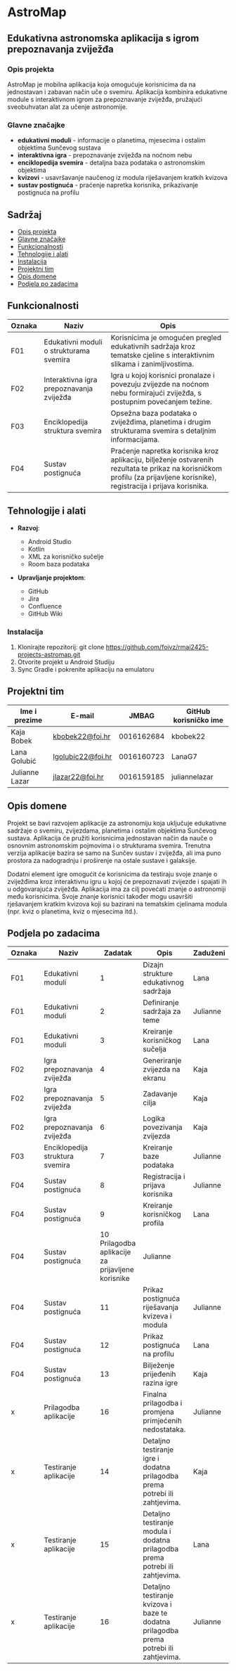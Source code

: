 # AstroMap

## Edukativna astronomska aplikacija s igrom prepoznavanja zviježđa

### Opis projekta

AstroMap je mobilna aplikacija koja omogućuje korisnicima da na jednostavan i zabavan način uče o svemiru. Aplikacija kombinira edukativne module s interaktivnom igrom za prepoznavanje zviježđa, pružajući sveobuhvatan alat za učenje astronomije.

### Glavne značajke

- **edukativni moduli** - informacije o planetima, mjesecima i ostalim objektima Sunčevog sustava
- **interaktivna igra** - prepoznavanje zviježđa na noćnom nebu
- **enciklopedija svemira** - detaljna baza podataka o astronomskim objektima
- **kvizovi** - usavršavanje naučenog iz modula riješavanjem kratkih kvizova
- **sustav postignuća** - praćenje napretka korisnika, prikazivanje postignuća na profilu

## Sadržaj
- [Opis projekta](#-opis-projekta)
- [Glavne značajke](#-glavne-značajke)
- [Funkcionalnosti](#-funkcionalnosti)
- [Tehnologije i alati](#-tehnologije-i-alati)
- [Instalacija](#-instalacija)
- [Projektni tim](#-projektni-tim)
- [Opis domene](#-opis-domene)
- [Podjela po zadacima](#-podjela-po-zadacima)

## Funkcionalnosti

| Oznaka | Naziv | Opis |
|--------|-------|------|
| F01 | Edukativni moduli o strukturama svemira | Korisnicima je omogućen pregled edukativnih sadržaja kroz tematske cjeline s interaktivnim slikama i zanimljivostima. |
| F02 | Interaktivna igra prepoznavanja zviježđa | Igra u kojoj korisnici pronalaze i povezuju zvijezde na noćnom nebu formirajući zviježđa, s postupnim povećanjem težine. |
| F03 | Enciklopedija struktura svemira | Opsežna baza podataka o zviježđima, planetima i drugim strukturama svemira s detaljnim informacijama. |
| F04 | Sustav postignuća | Praćenje napretka korisnika kroz aplikaciju, bilježenje ostvarenih rezultata te prikaz na korisničkom profilu (za prijavljene korisnike), registracija i prijava korisnika. |

## Tehnologije i alati

- **Razvoj**:
  - Android Studio
  - Kotlin
  - XML za korisničko sučelje
  - Room baza podataka

- **Upravljanje projektom**:
  - GitHub
  - Jira
  - Confluence
  - GitHub Wiki

### Instalacija

1. Klonirajte repozitorij: git clone https://github.com/foivz/rmai2425-projects-astromap.git
2. Otvorite projekt u Android Studiju
3. Sync Gradle i pokrenite aplikaciju na emulatoru

## Projektni tim

| Ime i prezime | E-mail | JMBAG | GitHub korisničko ime |
|---------------|--------|-------|----------------------|
| Kaja Bobek | kbobek22@foi.hr | 0016162684 | kbobek22 |
| Lana Golubić | lgolubic22@foi.hr | 0016160723 | LanaG7 |
| Julianne Lazar | jlazar22@foi.hr | 0016159185 | juliannelazar |

## Opis domene

Projekt se bavi razvojem aplikacije za astronomiju koja uključuje edukativne sadržaje o svemiru, zvijezdama, planetima i ostalim objektima Sunčevog sustava. Aplikacija će pružiti korisnicima jednostavan način da nauče o osnovnim astronomskim pojmovima i o strukturama svemira. Trenutna verzija aplikacije bazira se samo na Sunčev sustav i zviježđa, ali ima puno prostora za nadogradnju i proširenje na ostale sustave i galaksije.

Dodatni element igre omogućit će korisnicima da testiraju svoje znanje o zviježđima kroz interaktivnu igru u kojoj će prepoznavati zvijezde i spajati ih u odgovarajuća zviježđa. Aplikacija ima za cilj povećati znanje o astronomiji među korisnicima. Svoje znanje korisnici također mogu usavršiti rješavanjem kratkim kvizova koji su bazirani na tematskim cjelinama modula (npr. kviz o planetima, kviz o mjesecima itd.).

## Podjela po zadacima

| Oznaka | Naziv | Zadatak | Opis | Zaduženi |
|--------|-------|---------|------|----------|
| F01 | Edukativni moduli | 1 | Dizajn strukture edukativnog sadržaja | Lana |
| F01 | Edukativni moduli | 2 | Definiranje sadržaja za teme | Julianne |
| F01 | Edukativni moduli | 3 | Kreiranje korisničkog sučelja | Lana |
| F02 | Igra prepoznavanja zviježđa | 4 | Generiranje zvijezda na ekranu | Kaja |
| F02 | Igra prepoznavanja zviježđa | 5 | Zadavanje cilja | Kaja |
| F02 | Igra prepoznavanja zviježđa | 6 | Logika povezivanja zvijezda | Kaja |
| F03 | Enciklopedija struktura svemira | 7 | Kreiranje baze podataka | Julianne |
| F04 | Sustav postignuća | 8 | Registracija i prijava korisnika | Julianne |
| F04 | Sustav postignuća | 9 | Kreiranje korisničkog profila | Lana |
| F04 | Sustav postignuća | 10  Prilagodba aplikacije za prijavljene korisnike | Julianne |
| F04 | Sustav postignuća | 11 | Prikaz postignuća riješavanja kvizeva i modula | Julianne |
| F04 | Sustav postignuća | 12 | Prikaz postignuća na profilu | Lana |
| F04 | Sustav postignuća | 13 | Bilježenje prijeđenih razina igre | Kaja |
| x | Prilagodba aplikacije | 16 | Finalna prilagodba i promjena primjećenih nedostataka. | Julianne |
| x | Testiranje aplikacije | 14 | Detaljno testiranje igre i dodatna prilagodba prema potrebi ili zahtjevima. | Kaja |
| x | Testiranje aplikacije | 15 | Detaljno testiranje modula i dodatna prilagodba prema potrebi ili zahtjevima. | Lana |
| x | Testiranje aplikacije | 16 | Detaljno testiranje kvizova i baze te dodatna prilagodba prema potrebi ili zahtjevima. | Julianne |
